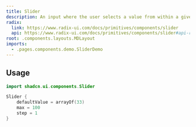 ```yaml
---
title: Slider
description: An input where the user selects a value from within a given range.
radix:
  link: https://www.radix-ui.com/docs/primitives/components/slider
  api: https://www.radix-ui.com/docs/primitives/components/slider#api-reference
root: .components.layouts.MDLayout
imports:
  - .pages.components.demo.SliderDemo
---
```


<ComponentPreview component="SliderDemo {}" file="SliderDemo" />

## Usage

```kotlin
import shadcn.ui.components.Slider
```

```kotlin
Slider {
    defaultValue = arrayOf(33)
    max = 100
    step = 1
}
```
